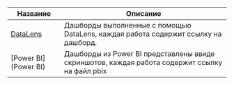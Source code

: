 
Название  | Описание
----------------|----------------------
[DataLens](DataLens)       | Дашборды выполненные с помощью DataLens, каждая работа содержит ссылку на дашборд.
[Power BI](Power BI)       | Дашборды из Power BI представлены ввиде скриншотов, каждая работа содержит ссылку на файл pbix
